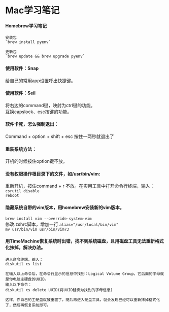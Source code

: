# Mac学习笔记

#### Homebrew学习笔记
```shell
安装包
`brew install pyenv`  

更新包
`brew update && brew upgrade pyenv`
```

#### 使用软件：Snap
给自己的常用app设置呼出快捷键。

#### 使用软件：Seil
将右边的command键，映射为ctrl键的功能。  
互换capslock、esc按键的功能。

#### 软件卡死，怎么强制退出：
Command + option + shift + esc 按住一两秒就退出了

#### 重装系统方法：
开机的时候按住option键不放。

#### 没有权限操作根目录下的文件，如/usr/bin/vim:
重新开机，按住command + r 不放。在实用工具中打开命令行终端，输入：  
`csrutil disable`  
`reboot`

#### 隐藏系统自带的vim版本，用homebrew安装新的vim版本。
`brew install vim --override-system-vim`  
修改.zshrc脚本，增加一行 `alias="/usr/local/bin/vim"`  
`mv usr/bin/vim usr/bin/vim73`

#### 用TimeMachine恢复系统时出错，找不到系统磁盘，且用磁盘工具无法重新格式化抹掉，解决办法。
```shell
进入命令终端，输入：
diskutil cs list

在输入以上命令后，在命令行显示的信息中找到：Logical Volume Group，它后面的字母就是你电脑主硬盘的UUID。
输入以下命令：
diskutil cs delete UUID(将UUID替换为找到的字母信息)

这样，你自己的主硬盘就被重置了，随后再进入硬盘工具，就会发现已经可以重新抹掉格式化了，然后再恢复系统即可。
```